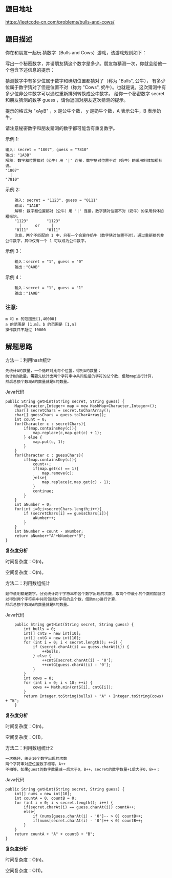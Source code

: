 ## 题目地址
https://leetcode-cn.com/problems/bulls-and-cows/

## 题目描述

你在和朋友一起玩 猜数字（Bulls and Cows）游戏，该游戏规则如下：

写出一个秘密数字，并请朋友猜这个数字是多少。朋友每猜测一次，你就会给他一个包含下述信息的提示：

猜测数字中有多少位属于数字和确切位置都猜对了（称为 "Bulls", 公牛），
有多少位属于数字猜对了但是位置不对（称为 "Cows", 奶牛）。也就是说，这次猜测中有多少位非公牛数字可以通过重新排列转换成公牛数字。
给你一个秘密数字 secret 和朋友猜测的数字 guess ，请你返回对朋友这次猜测的提示。

提示的格式为 "xAyB" ，x 是公牛个数， y 是奶牛个数，A 表示公牛，B 表示奶牛。

请注意秘密数字和朋友猜测的数字都可能含有重复数字。

示例 1:

    输入: secret = "1807", guess = "7810"
    输出: "1A3B"
    解释: 数字和位置都对（公牛）用 '|' 连接，数字猜对位置不对（奶牛）的采用斜体加粗标识。
    "1807"
      |
    "7810"


示例 2:

        输入: secret = "1123", guess = "0111"
        输出: "1A1B"
        解释: 数字和位置都对（公牛）用 '|' 连接，数字猜对位置不对（奶牛）的采用斜体加粗标识。
        "1123"        "1123"
          |      or     |
        "0111"        "0111"
        注意，两个不匹配的 1 中，只有一个会算作奶牛（数字猜对位置不对）。通过重新排列非公牛数字，其中仅有一个 1 可以成为公牛数字。


示例 3：

        输入：secret = "1", guess = "0"
        输出："0A0B"


示例 4：

        输入：secret = "1", guess = "1"
        输出："1A0B"



### 注意:

    m 和 n 的范围是[1,40000]
    a 的范围是 [1,m]，b 的范围是 [1,n]
    操作数目不超过 10000





## 解题思路

方法一：利用hash统计

    先统计A的数量，一个循环对比每个位置，得到A的数量；
    统计B的数量，需要先统计出两个字符串中共同包括的字符的总个数，借助map进行计算，
    然后总额个数减A的数量就是B的数量。
    
 Java代码

    public String getHint(String secret, String guess) {
        Map<Character,Integer> map = new HashMap<Character,Integer>();
        char[] secretChars = secret.toCharArray();
        char[] guessChars = guess.toCharArray();
        int count = 0;
        for(Character c : secretChars){
            if(map.containsKey(c)){
                map.replace(c,map.get(c) + 1);
            } else {
                map.put(c, 1);
            }
        }
        for(Character c : guessChars){
            if(map.containsKey(c)){
                count++;
                if(map.get(c) == 1){
                    map.remove(c);
                }else{
                    map.replace(c,map.get(c) - 1);
                }
                continue;
            }
        }
        int aNumber = 0;
        for(int i=0;i<secretChars.length;i++){
            if (secretChars[i] == guessChars[i]){
                aNumber++;
            }
        }
        int bNumber = count - aNumber;
        return aNumber+"A"+bNumber+"B";
    }
        
 
 
 **复杂度分析**
 
 时间复杂度：O(n)。
 
 空间复杂度：O(n)。

方法二：利用数组统计

    题中说明都是数字，分别统计两个字符串中各个数字出现的次数，取两个中最小的个数相加就可以得到两个字符串中共同包括的字符的总个数，借助map进行计算，
    然后总额个数减A的数量就是B的数量。
    
 Java代码

        public String getHint(String secret, String guess) {
            int bulls = 0;
            int[] cntS = new int[10];
            int[] cntG = new int[10];
            for (int i = 0; i < secret.length(); ++i) {
                if (secret.charAt(i) == guess.charAt(i)) {
                    ++bulls;
                } else {
                    ++cntS[secret.charAt(i) - '0'];
                    ++cntG[guess.charAt(i) - '0'];
                }
            }
            int cows = 0;
            for (int i = 0; i < 10; ++i) {
                cows += Math.min(cntS[i], cntG[i]);
            }
            return Integer.toString(bulls) + "A" + Integer.toString(cows) + "B";
        }
    
        
 
 
 **复杂度分析**
 
 时间复杂度：O(n)。
 
 空间复杂度：O(1)。

方法二：利用数组统计2

    一次循环，统计10个数字出现的次数
    两个字符串对应位置数字相等，A++
    不相等，如果guest的数字数量减一后大于0，B++，secret的数字数量+1后大于0，B++；
    
 Java代码

    public String getHint(String secret, String guess) {
        int[] nums = new int[10];
        int countA = 0, countB = 0;
        for (int i = 0; i < secret.length(); i++) {
            if(secret.charAt(i) == guess.charAt(i)) countA++;
            else{
                if (nums[guess.charAt(i) - '0']-- > 0) countB++;
                if(nums[secret.charAt(i) - '0']++ < 0) countB++;
            }
        }
        return countA + "A" + countB + "B";
    }
    
        
 
 
 **复杂度分析**
 
 时间复杂度：O(n)。
 
 空间复杂度：O(1)。